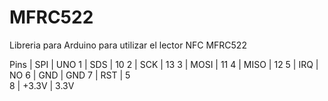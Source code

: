 MFRC522
=======

Libreria para Arduino para utilizar el lector NFC MFRC522

Pins | SPI      | UNO
1    | SDS      |  10
2    | SCK      |  13
3    | MOSI     |  11
4    | MISO     |  12
5    | IRQ      |  NO
6    | GND      |  GND
7    | RST      |  5  
8    | +3.3V    |  3.3V
